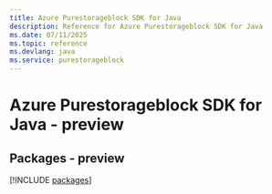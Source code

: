 ```yaml
---
title: Azure Purestorageblock SDK for Java
description: Reference for Azure Purestorageblock SDK for Java
ms.date: 07/11/2025
ms.topic: reference
ms.devlang: java
ms.service: purestorageblock
---
```

# Azure Purestorageblock SDK for Java - preview
## Packages - preview
[!INCLUDE [packages](purestorageblock-index.md)]
